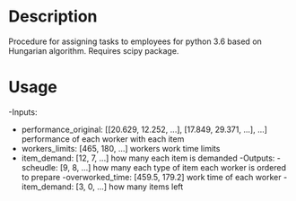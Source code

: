 # Description
Procedure for assigning tasks to employees for python 3.6 based on Hungarian algorithm. Requires scipy package.

# Usage
-Inputs:
  - performance_original: [[20.629, 12.252, ...], [17.849, 29.371, ...], ...] performance of each worker with each item
  - workers_limits:       [465, 180, ...]  workers work time limits
  - item_demand:          [12, 7, ...]     how many each item is demanded
-Outputs:
  -scheudle:              [9, 8, ...]      how many each type of item each worker is ordered to prepare
  -overworked_time:       [459.5, 179.2]   work time of each worker
  -item_demand:           [3, 0, ...]      how many items left
